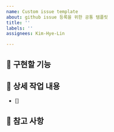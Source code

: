 ```yaml
---
name: Custom issue template
about: github issue 등록을 위한 공통 템플릿
title: ''
labels: ''
assignees: Kim-Hye-Lin

---
```


## 📌 구현할 기능
> 

## 🔨 상세 작업 내용
- []

## 📄 참고 사항
